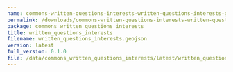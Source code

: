 ```yaml
---
name: commons-written-questions-interests-written-questions-interests-geojson
permalink: /downloads/commons-written-questions-interests-written-questions-interests-geojson/latest
package: commons_written_questions_interests
title: written_questions_interests
filename: written_questions_interests.geojson
version: latest
full_version: 0.1.0
file: /data/commons_written_questions_interests/latest/written_questions_interests.geojson
---
```

